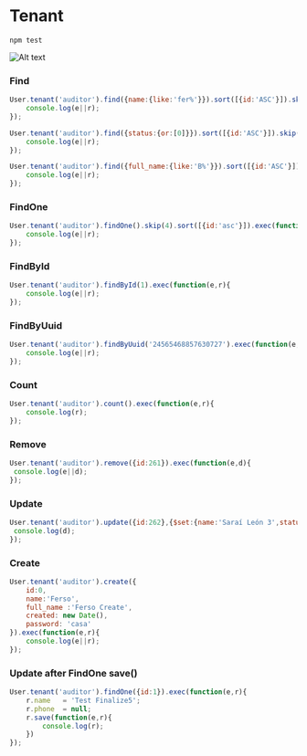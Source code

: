 # Tenant 

```shell
npm test
```
![Alt text](https://s3.amazonaws.com/f.cl.ly/items/0d1i0t310j0j3u3w113C/Screen%20Shot%202016-05-27%20at%207.54.15%20PM.png?v=2c42026a "npm test")

### Find 
```js
User.tenant('auditor').find({name:{like:'fer%'}}).sort([{id:'ASC'}]).skip(2).limit(1).exec(function(e,r){
	console.log(e||r);
});
```
```js
User.tenant('auditor').find({status:{or:[0]}}).sort([{id:'ASC'}]).skip(0).limit(1).exec(function(e,r){
	console.log(e||r);
});
```
```js
User.tenant('auditor').find({full_name:{like:'B%'}}).sort([{id:'ASC'}]).exec(function(e,r){
	console.log(e||r);
});
```

### FindOne
```js
User.tenant('auditor').findOne().skip(4).sort([{id:'asc'}]).exec(function(e,r){
	console.log(e||r);
});
```

### FindById
```js
User.tenant('auditor').findById(1).exec(function(e,r){
	console.log(e||r);
});
```

### FindByUuid
```js
User.tenant('auditor').findByUuid('24565468857630727').exec(function(e,r){
	console.log(e||r);
});
```

### Count
```js
User.tenant('auditor').count().exec(function(e,r){
	console.log(r);
});
```

### Remove
```js
User.tenant('auditor').remove({id:261}).exec(function(e,d){
 console.log(e||d);  
});
```
### Update
```js
User.tenant('auditor').update({id:262},{$set:{name:'Saraí León 3',status:2}}).exec(function(e,d){
 console.log(d);
});
```

### Create 
```js
User.tenant('auditor').create({
	id:0,
	name:'Ferso',
	full_name :'Ferso Create',
	created: new Date(),
	password: 'casa'
}).exec(function(e,r){
	console.log(e||r);
});
```

### Update after FindOne save() 
```js
User.tenant('auditor').findOne({id:1}).exec(function(e,r){
	r.name   = 'Test Finalize5';
	r.phone  = null;
	r.save(function(e,r){
		console.log(r);
	})
});

```

